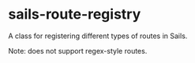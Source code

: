 # sails-route-registry
A class for registering different types of routes in Sails.

Note: does not support regex-style routes.